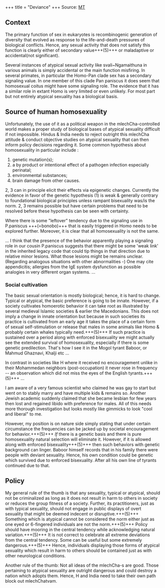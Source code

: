 +++
title = "Deviance"
+++
Source: [MT](https://threadreaderapp.com/thread/1017617003618689024.html)

## Context
The primary function of sex in eukaryotes is recombinogenic generation of diversity that evolved as response to the life-and-death pressures of biological conflicts. Hence, any sexual activity that does not satisfy this function is clearly either of secondary value+++(5)+++ or maladaptive or accidental(not significant).

Several instances of atypical sexual activity like svali~Ngamaithuna in various animals is simply accidental or the main function misfiring. In several primates, in particular the Homo-Pan clade sex has a secondary signaling value. In one member of this clade Pan paniscus it does seem that homosexual coitus might have some signaling role. The evidence that it has a similar role in extant Homo is very limited or even unlikely. For most part but not entirely atypical sexuality has a biological basis.

## Source of human homosexuality
Unfortunately, the use of it as a political weapon in the mlechCha-controlled world makes a proper study of biological bases of atypical sexuality difficult if not impossible. Hindus & India needs to reject outright this mlechCha attitude & conduct objective studies on atypical sexuality that can then inform policy decisions regarding it. Some common hypothesis about homosexuality in particular include :

1) genetic mutation(s);
2) a by product or intentional effect of a pathogen infection especially perinatal;
3) environmental substances;
4) brain damage from other causes.

2, 3 can in principle elicit their effects via epigenetic changes. Currently the evidence in favor of the genetic hypothesis (1) is weak & generally contrary to foundational biological principles unless rampant bisexuality was/is the norm. 2, 3 remains possible but have certain problems that need to be resolved before these hypothesis can be seen with certainty. 

Where there is some "leftover" tendency due to the signaling use in P.paniscus +++(=bonobo)+++ that is easily triggered in Homo needs to be explored further. Moreover, it is clear that all homosexuality is not the same.

...
I think that the presence of the behavior apparently playing a signaling role in our cousin P.paniscus suggests that there might be some 'weak link' in the inherited legacy code that could tip things in that direction due to relative minor lesions. What those lesions might be remains unclear. (Regarding analogous situations with other abnormalities -) One may cite appendicitis; allergies from the IgE system dysfunction as possible analogies in very different organ systems.
...

### Social cultivation
The basic sexual orientation is mostly biological; hence, it is hard to change.  Typical or atypical, the basic preference is going to be innate. However, if a society cultivates homoerotic behavior it can take root as illustrated by several medieval Islamic societies & earlier the Macedonians. This does not imply a change in innate orientation but because in such societies its practice is cultivated from an early age it takes the place of a certain form of sexual self-stimulation or release that males in some animals like Homo & probably certain whales typically need.+++(5)+++ If such practice is sustained over a period along with enforced bisexuality we might actually see the extended survival of homosexuality, especially if there is some genetic predilection. That's how I see it in the Mogol tyrant Baboor, or Mahmud Ghaznavi, Khalji etc ...

In contrast in societies like H where it received no encouragement unlike in their Mohammedan neighbors (post-occupation) it never rose in frequency -- an observation which did not miss the eyes of the English tyrants.+++(5)+++ ... 

I am aware of a very famous scientist who claimed he was gay to start but went on to stably marry and have multiple kids & remains so. Another Jewish academic suddenly claimed that she became lesbian for few years then lost and regained libido with preference for males. All of this needs more thorough investigation but looks mostly like gimmicks to look "cool and liberal" to me. 

However, my position is on nature side simply stating that under certain circumstance the frequencies can be jacked up by societal encouragement for behavior.+++(5)+++ *If* there is a genetic basis and there is pure homosexuality natural selection will eliminate it. However, if it is allowed along with enforced bisexuality+++(5)+++ then such behaviors with genetic background can linger. Baboor himself records that in his family there were people with deviant sexuality. Hence, his own condition could be genetic which survived due to enforced bisexuality. After all his own line of tyrants continued due to that.

## Policy
My general rule of the thumb is that any sexuality, typical or atypical, should not be criminalized as long as it does not result in harm to others in society or reduces the group fitness of a society. Further, its practitioners, just as with typical sexuality, should not engage in public displays of overt sexuality that might be deemed indecent or disruptive.+++(5)+++ Something which is atypical cannot be considered the norm either just as one eyed or 6-fingered individuals are not the norm.+++(5)+++ Policy should have mooring in the central tendency while acknowledging natural variation.+++(5)+++ It is not correct to celebrate all extreme deviations from the central tendency. Some can be useful but some extremely dangerous.+++(5)+++ Hence, individuals displaying those forms of atypical sexuality which result in harm to others should be contained just as with other neurological conditions.

Another rule of the thumb: Not all ideas of the mlechCha-s are good. Those pertaining to atypical sexuality are outright dangerous and could destroy a nation which adopts them. Hence, H and India need to take their own path block out mlechChatvam.

